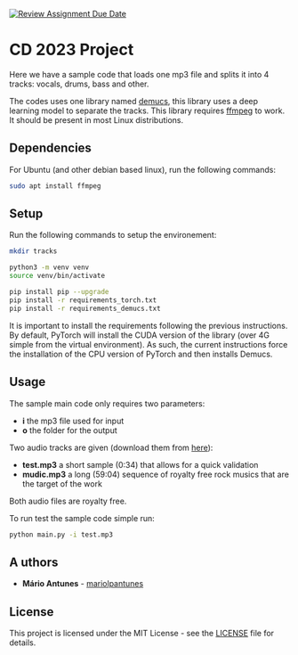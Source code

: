 [![Review Assignment Due Date](https://classroom.github.com/assets/deadline-readme-button-24ddc0f5d75046c5622901739e7c5dd533143b0c8e959d652212380cedb1ea36.svg)](https://classroom.github.com/a/q9wGcN9U)
# CD 2023 Project

Here we have a sample code that loads one mp3 file and splits it 
into 4 tracks: vocals, drums, bass and other.

The codes uses one library named [demucs](https://github.com/facebookresearch/demucs),
this library uses a deep learning model to separate the tracks.
This library requires [ffmpeg](https://ffmpeg.org/) to work.
It should be present in most Linux distributions.

## Dependencies

For Ubuntu (and other debian based linux), run the following commands:

```bash
sudo apt install ffmpeg
```

## Setup

Run the following commands to setup the environement:
```bash
mkdir tracks

python3 -m venv venv
source venv/bin/activate

pip install pip --upgrade
pip install -r requirements_torch.txt
pip install -r requirements_demucs.txt
```

It is important to install the requirements following the previous instructions.
By default, PyTorch will install the CUDA version of the library (over 4G simple from the virtual environment).
As such, the current instructions force the installation of the CPU version of PyTorch and then installs Demucs.


## Usage

The sample main code only requires two parameters:
- **i** the mp3 file used for input
- **o** the folder for the output

Two audio tracks are given (download them from [here](https://filesender.fccn.pt/?s=download&token=cd4fcd29-b3f1-4a4d-9da3-50aae00e702d)):
- **test.mp3** a short sample (0:34) that allows for a quick validation
- **mudic.mp3** a long (59:04) sequence of royalty free rock musics that are the target of the work

Both audio files are royalty free.

To run test the sample code simple run:
```bash
python main.py -i test.mp3
```


## A uthors
 
* **Mário Antunes** - [mariolpantunes](https://github.com/mariolpantunes)

## License

This project is licensed under the MIT License - see the [LICENSE](LICENSE) file for details.
